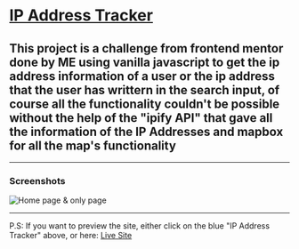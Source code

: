 # [IP Address Tracker](https://ip-address-tracker-moath.netlify.app)

## This project is a challenge from frontend mentor done by ME using vanilla javascript to get the ip address information of a user or the ip address that the user has writtern in the search input, of course all the functionality couldn't be possible without the help of the "ipify API" that gave all the information of the IP Addresses and mapbox for all the map's functionality

---

### Screenshots

![Home page & only page](https://res.cloudinary.com/dk5awi1mn/image/upload/v1670231356/github-readme/ip-address-tracker/Screenshot_1_sgtyl7.png)

---

P.S: If you want to preview the site, either click on the blue "IP Address Tracker" above, or here: [Live Site](https://ip-address-tracker-moath.netlify.app)
